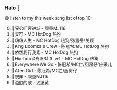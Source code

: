 

### Halo 👋

😄 listen to my this week song list of top 10:

0. 🌈兄弟们要进城 - 顽童MJ116
1. 🌈安可 - MC HotDog 热狗
2. 🌈嗨嗨人生 - MC HotDog 热狗/张震岳/关颖
3. 🌈King Boomba's Crew - 陈冠希/MC HotDog 热狗
4. 🌈依然我行我素 - MC HotDog 热狗
5. 🌈Hip-hop没有派对 (Live) - MC HotDog 热狗
6. 🌈Everywhere We Go - 陈冠希/MC仁/厨房仔/应采儿
7. 🌈Alien Girl - 陈冠希/MC仁/厨房仔
8. 🌈脱罪 - 顽童MJ116
9. 🌈滥俗的歌 - 汉堡黄

